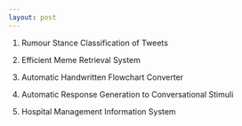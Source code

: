 ```yaml
---
layout: post
---
```


1. Rumour Stance Classification of Tweets &nbsp;&nbsp; <a href="https://github.com/sayhitosandy/Rumour_Stance_Classification" target="_blank" title="View Project on GitHub"><i class="fa fa-github fa-lg"></i></a>

2. Efficient Meme Retrieval System &nbsp;&nbsp; <a href="https://github.com/sayhitosandy/Meme_Retrieval_System" target="_blank" title="View Project on GitHub"><i class="fa fa-github fa-lg"></i></a>

3. Automatic Handwritten Flowchart Converter &nbsp;&nbsp; <a href="https://github.com/sayhitosandy/Flowchart_Converter" target="_blank" title="View Project on GitHub"><i class="fa fa-github fa-lg"></i></a>
<!-- more -->

4. Automatic Response Generation to Conversational Stimuli &nbsp;&nbsp; <a href="https://github.com/sayhitosandy/Chatbot" target="_blank" title="View Project on GitHub"><i class="fa fa-github fa-lg"></i></a>

5. Hospital Management Information System &nbsp;&nbsp; <a href="https://github.com/sayhitosandy/HMIS" target="_blank" title="View Project on GitHub"><i class="fa fa-github fa-lg"></i></a>

